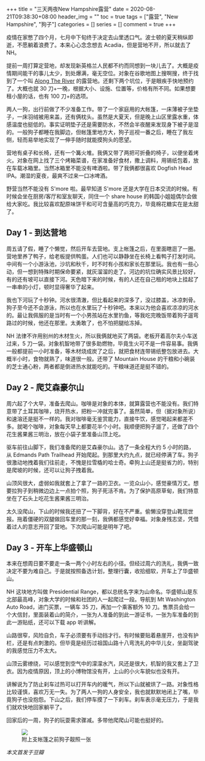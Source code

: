 +++
title = "三天两夜New Hampshire露营"
date = 2020-08-21T09:38:30+08:00
header_img = ""
toc = true
tags = ["露营", "New Hampshire", "狗子"]
categories = []
series = []
comment = true
+++

疫情在家憋了四个月，七月中下旬终于决定去山里透口气。波士顿的夏天稍纵即逝，不愿躺着浪费了。本来心心念念想去 Acadia，但是营地不开，所以就去了 NH。

提前一周打算定营地，却发现新英格兰人民都不约而同想到一块儿去了。大概是疫情期间能干的事儿太少，到处爆满，毫无空位。对象在谷歌地图上搜啊搜，终于找到了一个叫 <a href="https://alongtherivernh.com/rates-reservations.html">Along The River</a> 的露营地。还剩下两个坑位，于是眼疾手快地预约了。大概也就 30 刀+一晚，根据大小、设施、位置等，价格有所不同。如果想要租小屋的话，也有 100 刀+的选项。

两人一狗，出行前做了不少准备工作。带了一个家庭用的大帐篷，一床薄被子坐垫子，一床羽绒被用来盖，还有俩枕头。虽然是大夏天，但是晚上山区里露水重，体感温度也挺低的。事实证明垫子还是需要防水，不然会半夜醒来发现身下被子是湿的。一般狗子都睡在我脚边，但帐篷里地方大，狗子巡视一番之后，睡在了我左侧，轻而易举地实现了一伸手随时就能摸狗头的愿望。

营地有桌子和长椅，还有一个篝火堆。我俩又带了两把可折叠的椅子，以便坐着烤火。对象在网上找了三个烤箱菜谱，在家准备好食材，撒上调料，用锡纸包着，放在车载冰箱里。当然冰箱里不能没有啤酒啦。带了我俩都很喜欢 Dogfish Head IPA。潮湿的夏夜，最爽不过来一口冰啤酒。

野营当然不能没有 S'more 啦。最早知道 S'more 还是大学在日本交流的时候。有时候会坐在厨房/客厅和室友聊天，同住一个 share house 的韩国小姐姐偶尔会做给大家吃。我比较喜欢配原味饼干和可可含量高的巧克力，毕竟棉花糖实在是太甜了。

## Day 1 - 到达营地

周五请了假，睡了个懒觉，然后开车去营地。支上帐篷之后，在里面瞎逛了一圈。营地里养了鸭子，给老板提供鸭蛋。人们也可以静静坐在长椅上看鸭子打发时间。中间有一个小游泳池，沙坑和秋千，时不时有小孩和家长在那里玩。我也有一些心动，但一想到特殊时期保命要紧，就灰溜溜的走了。河边的坑位确实风景比较好，有的还有坡可以直接下河。天色暗下来的时候，有的人还在自己租的地块上挂起了一串串的小灯，顿时显得奢华了起来。

我也下河玩了十秒钟。河水很清澈，但比看起来的深多了，没过膝盖，冰凉刺骨。狗子至今还不会游泳，所以也在水里玩了十秒钟吧。本来以为他会喜欢凉凉的河水的。最让我佩服的是当时有一个小男孩站在水里钓鱼，等我吃完晚饭带着狗子遛弯路过的时候，他还在那里。太勇敢了，也不怕把腿给冻掉。

NH 法律不许用别州的木材生火，所以我俩就地买了两袋。老板开着高尔夫小车送过来，5 刀一袋。对象机智地带了很多助燃物，毕竟生火可不是一件容易事。我俩一般都提前一小时准备，等木材烧成炭了之后，就把食材连带锡纸整包放进去。大概半小时，食物就熟了，味道很一般。还带了 Mountain House 的干粮和小碗装的芝士通心粉，两者都是倒进热水就能吃的。干粮味道还是挺不错的。

## Day 2 - 爬艾森豪尔山

周六起了个大早，准备去爬山。咖啡是对象的本体，就算露营也不能没有。我们特意带了土耳其咖啡，烧开热水，把粉一冲就完事了。虽然简单，但（据对象所说）和速溶还是挺不一样的。我对咖啡毫无鉴赏能力，直接牛饮，感觉喝起来都差不多。就喝个咖啡，对象每天早上都要花半个小时。我顺便把狗子遛了，还做了四个花生酱果酱三明治，放在小袋子里准备山顶上吃。

驱车前往山脚下，我们准备爬的是艾森豪尔山。选了一条全程大约 5 小时的路，从 Edmands Path Trailhead 开始爬起。到那里大约九点，就已经停满了车。狗子很激动地拽着我们往前走，不愧是拉雪橇的哈士奇。牵狗上山还是挺省力的，特别是爬坡的时候，还可以让狗子拽着我。

山顶风很大，虚弱如我就套上了拿了一路的卫衣。一览众山小，感觉豪情万丈。想要拉狗子到稍微边边上一点拍个照，狗子死活不肯。为了保护高原草甸，我们特意坐在了石头上吃花生酱果酱三明治。

太久没爬山，下山的时候我还扭了一下脚背，好在不严重。偷懒没穿登山靴现世报。拖着僵硬的双腿做回车里的那一刻，我俩都感觉好幸福。对象身残志坚，凭借着过人的意志开回了营地。下次爬山可能是明年了吧。

## Day 3 - 开车上华盛顿山

本来在想周日要不要走一条一两个小时左右的小径。但经过周六的洗礼，我俩一致决定不要为难自己。于是就按照备选计划，整理行囊，收拾细软，开车上了华盛顿山。

NH 这块地方叫做 Presidential Range，都以总统名字来为山命名。华盛顿山是东北部最高峰，对象大学的时候和社团的人一起爬过一段。导航到 Mt Washington Auto Road，进门买票，一辆车 35 刀，再加一个乘客额外 10 刀。售票员会给一个大信封，里面装着山的简介，一张为人准备的到此一游证书，一张为车准备的到此一游贴纸，还可以下载 app 听讲解。

山路很窄，风险自负，车子必须要有手动挡才行。有时候要贴着悬崖开，也没有护栏，还是有点刺激的。但毕竟是经历过祖国山路十八弯洗礼的中华儿女，坐副驾驶的我感觉压力不太大。

山顶云雾缭绕，可以感觉到空气中的濛濛水汽，风还是很大，机智的我又套上了卫衣。因为疫情原因，顶上的小博物馆没有开，上山的小火车貌似也没有开。

讲解说为了防止刹车过热可以打开车内的暖气，所以下山就被烘了一路。对象性格比较谨慎，喜欢万无一失。为了两人一狗的人身安全，我也就默默地闭上了嘴，毕竟狗子也没抱怨。下山之后，我们停车摸了一下刹车。刹车表示毫无压力，于是我们就欢快地回家躺平了。

回家后的一周，狗子的玩耍需求骤减。多带他爬爬山可能也挺好的。

<figure>
  <img style="max-width: 50%" src="/img/p75385288.jpg">
  <figcaption>附上支帐篷之前狗子靓照一张</figcaption>
</figure>

_本文首发于豆瓣_
